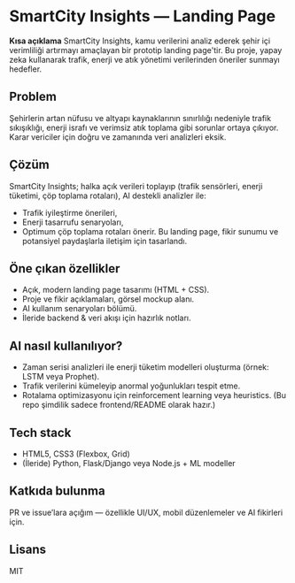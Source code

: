 # SmartCity Insights — Landing Page

**Kısa açıklama**
SmartCity Insights, kamu verilerini analiz ederek şehir içi verimliliği artırmayı amaçlayan bir prototip landing page'tir. Bu proje, yapay zeka kullanarak trafik, enerji ve atık yönetimi verilerinden öneriler sunmayı hedefler.

## Problem
Şehirlerin artan nüfusu ve altyapı kaynaklarının sınırlılığı nedeniyle trafik sıkışıklığı, enerji israfı ve verimsiz atık toplama gibi sorunlar ortaya çıkıyor. Karar vericiler için doğru ve zamanında veri analizleri eksik.

## Çözüm
SmartCity Insights; halka açık verileri toplayıp (trafik sensörleri, enerji tüketimi, çöp toplama rotaları), AI destekli analizler ile:
- Trafik iyileştirme önerileri,
- Enerji tasarrufu senaryoları,
- Optimum çöp toplama rotaları
önerir. Bu landing page, fikir sunumu ve potansiyel paydaşlarla iletişim için tasarlandı.

## Öne çıkan özellikler
- Açık, modern landing page tasarımı (HTML + CSS).
- Proje ve fikir açıklamaları, görsel mockup alanı.
- AI kullanım senaryoları bölümü.
- İleride backend & veri akışı için hazırlık notları.

## AI nasıl kullanılıyor?
- Zaman serisi analizleri ile enerji tüketim modelleri oluşturma (örnek: LSTM veya Prophet).
- Trafik verilerini kümeleyip anormal yoğunlukları tespit etme.
- Rotalama optimizasyonu için reinforcement learning veya heuristics.
(Bu repo şimdilik sadece frontend/README olarak hazır.)

## Tech stack
- HTML5, CSS3 (Flexbox, Grid)
- (İleride) Python, Flask/Django veya Node.js + ML modeller

## Katkıda bulunma
PR ve issue’lara açığım — özellikle UI/UX, mobil düzenlemeler ve AI fikirleri için.

## Lisans
MIT

